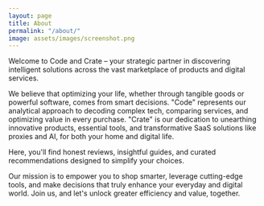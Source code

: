 ```yaml
---
layout: page
title: About
permalink: "/about/"
image: assets/images/screenshot.png
---
```


Welcome to Code and Crate – your strategic partner in discovering intelligent solutions across the vast marketplace of products and digital services.

We believe that optimizing your life, whether through tangible goods or powerful software, comes from smart decisions. "Code" represents our analytical approach to decoding complex tech, comparing services, and optimizing value in every purchase. "Crate" is our dedication to unearthing innovative products, essential tools, and transformative SaaS solutions like proxies and AI, for both your home and digital life.

Here, you'll find honest reviews, insightful guides, and curated recommendations designed to simplify your choices.

Our mission is to empower you to shop smarter, leverage cutting-edge tools, and make decisions that truly enhance your everyday and digital world. Join us, and let's unlock greater efficiency and value, together.
